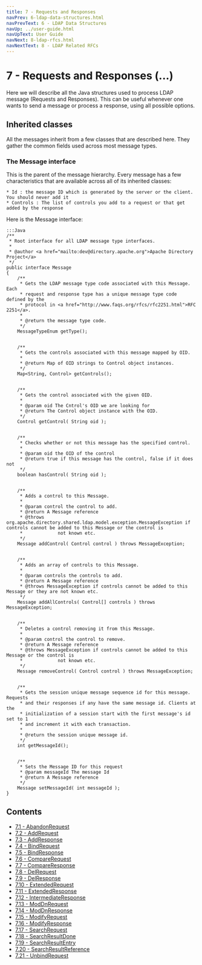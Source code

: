 ```yaml
---
title: 7 - Requests and Responses
navPrev: 6-ldap-data-structures.html
navPrevText: 6 - LDAP Data Structures
navUp: ../user-guide.html
navUpText: User Guide
navNext: 8-ldap-rfcs.html
navNextText: 8 - LDAP Related RFCs
---
```


# 7 - Requests and Responses (...)

Here we will describe all the Java structures used to process LDAP message (Requests and Responses). This can be useful whenever one wants to send a message or process a response, using all possible options.

## Inherited classes

All the messages inherit from a few classes that are described here. They gather the common fields used across most message types.

### The Message interface

This is the parent of the message hierarchy. Every message has a few characteristics that are available across all of its inherited classes:

    * Id : the message ID which is generated by the server or the client. You should never add it
    * Controls : The list of controls you add to a request or that get added by the response

Here is the Message interface:

    :::Java
    /**
     * Root interface for all LDAP message type interfaces.
     * 
     * @author <a href="mailto:dev@directory.apache.org">Apache Directory Project</a>
     */
    public interface Message
    {
        /**
         * Gets the LDAP message type code associated with this Message. Each
         * request and response type has a unique message type code defined by the
         * protocol in <a href="http://www.faqs.org/rfcs/rfc2251.html">RFC 2251</a>.
         * 
         * @return the message type code.
         */
        MessageTypeEnum getType();


        /**
         * Gets the controls associated with this message mapped by OID.
         * 
         * @return Map of OID strings to Control object instances.
         */
        Map<String, Control> getControls();


        /**
         * Gets the control associated with the given OID.
         * 
         * @param oid The Cntrol's OID we are looking for
         * @return The Control object instance with the OID.
         */
        Control getControl( String oid );


        /**
         * Checks whether or not this message has the specified control.
         *
         * @param oid the OID of the control
         * @return true if this message has the control, false if it does not
         */
        boolean hasControl( String oid );


        /**
         * Adds a control to this Message.
         * 
         * @param control the control to add.
         * @return A Message reference
         * @throws org.apache.directory.shared.ldap.model.exception.MessageException if controls cannot be added to this Message or the control is
         *             not known etc.
         */
        Message addControl( Control control ) throws MessageException;


        /**
         * Adds an array of controls to this Message.
         * 
         * @param controls the controls to add.
         * @return A Message reference
         * @throws MessageException if controls cannot be added to this Message or they are not known etc.
         */
        Message addAllControls( Control[] controls ) throws MessageException;


        /**
         * Deletes a control removing it from this Message.
         * 
         * @param control the control to remove.
         * @return A Message reference
         * @throws MessageException if controls cannot be added to this Message or the control is
         *             not known etc.
         */
        Message removeControl( Control control ) throws MessageException;


        /**
         * Gets the session unique message sequence id for this message. Requests
         * and their responses if any have the same message id. Clients at the
         * initialization of a session start with the first message's id set to 1
         * and increment it with each transaction.
         * 
         * @return the session unique message id.
         */
        int getMessageId();


        /**
         * Sets the Message ID for this request
         * @param messageId The message Id
         * @return A Message reference
         */
        Message setMessageId( int messageId );
    }

## Contents

* [7.1 - AbandonRequest](7.1-abandon-request.html)
* [7.2 - AddRequest](7.2-add-request.html)
* [7.3 - AddResponse](7.3-add-response.html)
* [7.4 - BindRequest](7.4-bind-request.html)
* [7.5 - BindResponse](7.5-bind-response.html)
* [7.6 - CompareRequest](7.6-compare-request.html)
* [7.7 - CompareResponse](7.7-compare-response.html)
* [7.8 - DelRequest](7.8-del-request.html)
* [7.9 - DelResponse](7.9-del-response.html)
* [7.10 - ExtendedRequest](7.10-extended-request.html)
* [7.11 - ExtendedResponse](7.11-extended-response.html)
* [7.12 - IntermediateResponse](7.12-intermediate-response.html)
* [7.13 - ModDnRequest](7.13-mod-dn-request.html)
* [7.14 - ModDnResponse](7.14-mod-dn-response.html)
* [7.15 - ModifyRequest](7.15-modify-request.html)
* [7.16 - ModifyResponse](7.16-modify-response.html)
* [7.17 - SearchRequest](7.17-search-request.html)
* [7.18 - SearchResultDone](7.18-search-result-done.html)
* [7.19 - SearchResultEntry](7.19-search-result-entry.html)
* [7.20 - SearchResultReference](7.20-search-result-reference.html)
* [7.21 - UnbindRequest](7.21-unbind-request.html)

